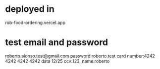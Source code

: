 # deployed in

rob-food-ordering.vercel.app

# test email and password

roberto.alonso.test@gmail.com password:roberto.test
card number:4242 4242 4242 4242 data 12/25 ccv:123, name:roberto
